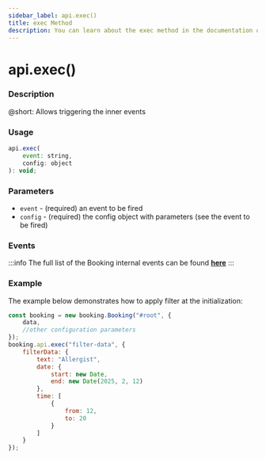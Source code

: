 ```yaml
---
sidebar_label: api.exec()
title: exec Method
description: You can learn about the exec method in the documentation of the DHTMLX JavaScript Booking library. Browse developer guides and API reference, try out code examples and live demos, and download a free 30-day evaluation version of DHTMLX Booking.
---
```


# api.exec()

### Description

@short: Allows triggering the inner events

### Usage

~~~jsx {}
api.exec(
    event: string,
    config: object
): void;
~~~

### Parameters

- `event` - (required) an event to be fired
- `config` - (required) the config object with parameters (see the event to be fired)

### Events

:::info
The full list of the Booking internal events can be found [**here**](/api/overview/booking-events-overview)
:::

### Example

The example below demonstrates how to apply filter at the initialization:

~~~jsx {5-19}
const booking = new booking.Booking("#root", {
    data,
    //other configuration parameters
});
booking.api.exec("filter-data", {
    filterData: {
        text: "Allergist",
        date: {
            start: new Date,
            end: new Date(2025, 2, 12)
        },
        time: [
            {
                from: 12,
                to: 20
            }
        ]
    }
});
~~~
